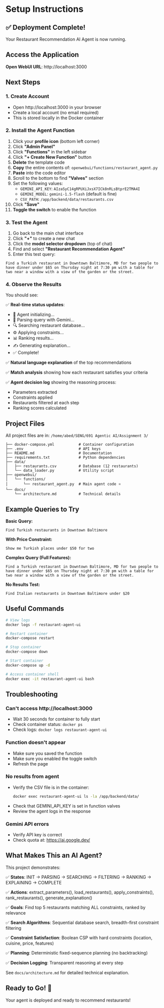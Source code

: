 # Setup Instructions

## ✅ Deployment Complete!

Your Restaurant Recommendation AI Agent is now running.

## Access the Application

**Open WebUI URL**: http://localhost:3000

## Next Steps

### 1. Create Account
- Open http://localhost:3000 in your browser
- Create a local account (no email required)
- This is stored locally in the Docker container

### 2. Install the Agent Function

1. Click your **profile icon** (bottom left corner)
2. Click **"Admin Panel"**
3. Click **"Functions"** in the left sidebar
4. Click **"+ Create New Function"** button
5. **Delete** the template code
6. **Copy** the entire contents of: `openwebui/functions/restaurant_agent.py`
7. **Paste** into the code editor
8. Scroll to the bottom to find **"Valves"** section
9. Set the following values:
   - `GEMINI_API_KEY`: `AIzaSyC14gRPUXiJxsX7ICk8nRLsBtprE2TMA4I`
   - `GEMINI_MODEL`: `gemini-1.5-flash` (default is fine)
   - `CSV_PATH`: `/app/backend/data/restaurants.csv`
10. Click **"Save"**
11. **Toggle the switch** to enable the function

### 3. Test the Agent

1. Go back to the main chat interface
2. Click **"+"** to create a new chat
3. Click the **model selector dropdown** (top of chat)
4. Find and select **"Restaurant Recommendation Agent"**
5. Enter this test query:

```
Find a Turkish restaurant in Downtown Baltimore, MD for two people to have dinner under $65 on Thursday night at 7:30 pm with a table for two near a window with a view of the garden or the street.
```

### 4. Observe the Results

You should see:

✅ **Real-time status updates**:
- 🤖 Agent initializing...
- 🧠 Parsing query with Gemini...
- 🔍 Searching restaurant database...
- ⚙️ Applying constraints...
- 📊 Ranking results...
- ✍️ Generating explanation...
- ✅ Complete!

✅ **Natural language explanation** of the top recommendations

✅ **Match analysis** showing how each restaurant satisfies your criteria

✅ **Agent decision log** showing the reasoning process:
- Parameters extracted
- Constraints applied
- Restaurants filtered at each step
- Ranking scores calculated

## Project Files

All project files are in: `/home/abed/SENG/691 Agentic AI/Assignment 3/`

```
├── docker-compose.yml           # Container configuration
├── .env                         # API keys
├── README.md                    # Documentation
├── requirements.txt             # Python dependencies
├── data/
│   ├── restaurants.csv          # Database (12 restaurants)
│   └── data_loader.py           # Utility script
├── openwebui/
│   └── functions/
│       └── restaurant_agent.py  # Main agent code ⭐
└── docs/
    └── architecture.md          # Technical details
```

## Example Queries to Try

**Basic Query:**
```
Find Turkish restaurants in Downtown Baltimore
```

**With Price Constraint:**
```
Show me Turkish places under $50 for two
```

**Complex Query (Full Features):**
```
Find a Turkish restaurant in Downtown Baltimore, MD for two people to have dinner under $65 on Thursday night at 7:30 pm with a table for two near a window with a view of the garden or the street.
```

**No Results Test:**
```
Find Italian restaurants in Downtown Baltimore under $20
```

## Useful Commands

```bash
# View logs
docker logs -f restaurant-agent-ui

# Restart container
docker-compose restart

# Stop container
docker-compose down

# Start container
docker-compose up -d

# Access container shell
docker exec -it restaurant-agent-ui bash
```

## Troubleshooting

### Can't access http://localhost:3000
- Wait 30 seconds for container to fully start
- Check container status: `docker ps`
- Check logs: `docker logs restaurant-agent-ui`

### Function doesn't appear
- Make sure you saved the function
- Make sure you enabled the toggle switch
- Refresh the page

### No results from agent
- Verify the CSV file is in the container: 
  ```bash
  docker exec restaurant-agent-ui ls -la /app/backend/data/
  ```
- Check that GEMINI_API_KEY is set in function valves
- Review the agent logs in the response

### Gemini API errors
- Verify API key is correct
- Check quota at: https://ai.google.dev/

## What Makes This an AI Agent?

This project demonstrates:

✅ **States**: INIT → PARSING → SEARCHING → FILTERING → RANKING → EXPLAINING → COMPLETE

✅ **Actions**: extract_parameters(), load_restaurants(), apply_constraints(), rank_restaurants(), generate_explanation()

✅ **Goals**: Find top 5 restaurants matching ALL constraints, ranked by relevance

✅ **Search Algorithms**: Sequential database search, breadth-first constraint filtering

✅ **Constraint Satisfaction**: Boolean CSP with hard constraints (location, cuisine, price, features)

✅ **Planning**: Deterministic fixed-sequence planning (no backtracking)

✅ **Decision Logging**: Transparent reasoning at every step

See `docs/architecture.md` for detailed technical explanation.

## Ready to Go! 🚀

Your agent is deployed and ready to recommend restaurants!
